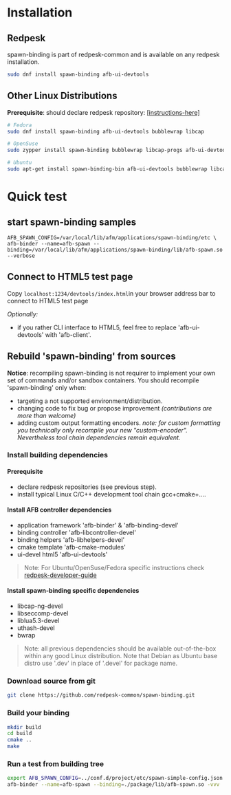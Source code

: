 # Installation

## Redpesk

spawn-binding is part of redpesk-common and is available on any redpesk installation.

```bash
sudo dnf install spawn-binding afb-ui-devtools
```

## Other Linux Distributions

**Prerequisite**: should declare redpesk repository: [[instructions-here]](../../developer-guides/host-configuration/docs/1-Setup-your-build-host.html)

```bash
# Fedora
sudo dnf install spawn-binding afb-ui-devtools bubblewrap libcap

# OpenSuse
sudo zypper install spawn-binding bubblewrap libcap-progs afb-ui-devtools

# Ubuntu
sudo apt-get install spawn-binding-bin afb-ui-devtools bubblewrap libcap2-bin
```

# Quick test

## start spawn-binding samples
```
AFB_SPAWN_CONFIG=/var/local/lib/afm/applications/spawn-binding/etc \
afb-binder --name=afb-spawn --binding=/var/local/lib/afm/applications/spawn-binding/lib/afb-spawn.so --verbose
```
## Connect to HTML5 test page

Copy `localhost:1234/devtools/index.html`in your browser address bar to connect to HTML5 test page

*Optionally:*

* if you rather CLI interface to HTML5, feel free to replace 'afb-ui-devtools' with 'afb-client'.

## Rebuild 'spawn-binding' from sources

**Notice**: recompiling spawn-binding is not requirer to implement your own set of commands and/or sandbox containers. You should recompile 'spawn-binding' only when:

* targeting a not supported environment/distribution.
* changing code to fix bug or propose improvement *(contributions are more than welcome)*
* adding custom output formatting encoders. *note: for custom formatting you technically only recompile your new "custom-encoder". Nevertheless tool chain dependencies remain equivalent.*

### Install building dependencies

#### Prerequisite

* declare redpesk repositories (see previous step).
* install typical Linux C/C++ development tool chain gcc+cmake+....

#### Install AFB controller dependencies

* application framework 'afb-binder' & 'afb-binding-devel'
* binding controller 'afb-libcontroller-devel'
* binding helpers 'afb-libhelpers-devel'
* cmake template 'afb-cmake-modules'
* ui-devel html5 'afb-ui-devtools'

>Note: For Ubuntu/OpenSuse/Fedora specific instructions check [redpesk-developer-guide](../../developer-guides/host-configuration/docs/1-Setup-your-build-host.html#install-the-application-framework-1)

#### Install spawn-binding specific dependencies

* libcap-ng-devel
* libseccomp-devel
* liblua5.3-devel
* uthash-devel
* bwrap

>Note: all previous dependencies should be available out-of-the-box within any good Linux distribution. Note that Debian as Ubuntu base distro use '.dev' in place of '.devel' for package name.

### Download source from git

```bash
git clone https://github.com/redpesk-common/spawn-binding.git
```

### Build your binding

```bash
mkdir build
cd build
cmake ..
make
```

### Run a test from building tree

```bash
export AFB_SPAWN_CONFIG=../conf.d/project/etc/spawn-simple-config.json
afb-binder --name=afb-spawn --binding=./package/lib/afb-spawn.so -vvv
```
